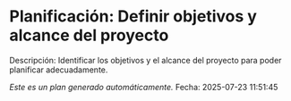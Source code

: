 # Planificación: Definir objetivos y alcance del proyecto

Descripción: Identificar los objetivos y el alcance del proyecto para poder planificar adecuadamente.

*Este es un plan generado automáticamente.*
Fecha: 2025-07-23 11:51:45
